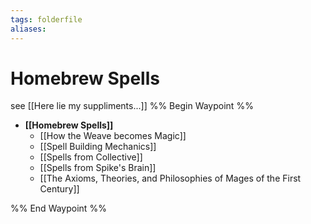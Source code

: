 ```yaml
---
tags: folderfile
aliases:
---
```


# Homebrew Spells
see [[Here lie my suppliments...]]
%% Begin Waypoint %%
- **[[Homebrew Spells]]**
	- [[How the Weave becomes Magic]]
	- [[Spell Building Mechanics]]
	- [[Spells from Collective]]
	- [[Spells from Spike's Brain]]
	- [[The Axioms, Theories, and Philosophies of Mages of the First Century]]

%% End Waypoint %%
